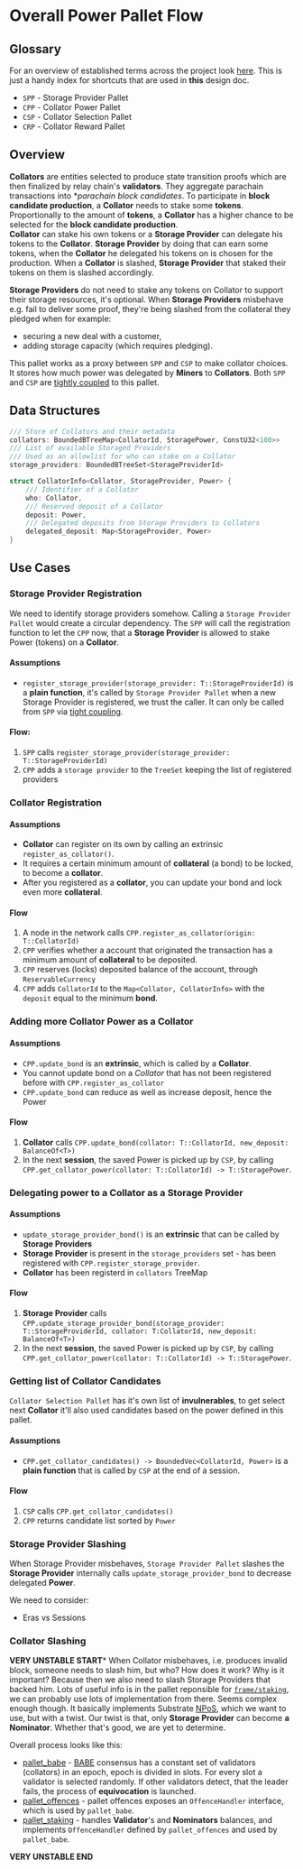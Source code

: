 # Overall Power Pallet Flow

## Glossary
For an overview of established terms across the project look [here](../../docs/glossary.md).
This is just a handy index for shortcuts that are used in **this** design doc.

- `SPP` - Storage Provider Pallet
- `CPP` - Collator Power Pallet
- `CSP` - Collator Selection Pallet
- `CRP` - Collator Reward Pallet

## Overview

**Collators** are entities selected to produce state transition proofs which are then finalized by relay chain's **validators**.
They aggregate parachain transactions into **parachain block candidates*.
To participate in **block candidate production**, a **Collator** needs to stake some **tokens**.
Proportionally to the amount of **tokens**, a **Collator** has a higher chance to be selected for the **block candidate production**.  
**Collator** can stake his own tokens or a **Storage Provider** can delegate his tokens to the **Collator**.
**Storage Provider** by doing that can earn some tokens, when the **Collator** he delegated his tokens on is chosen for the production.
When a **Collator** is slashed, **Storage Provider** that staked their tokens on them is slashed accordingly. 

**Storage Providers** do not need to stake any tokens on Collator to support their storage resources, it's optional.
When **Storage Providers** misbehave e.g. fail to deliver some proof, they're being slashed from the collateral they pledged when for example:
- securing a new deal with a customer,
- adding storage capacity (which requires pledging).

This pallet works as a proxy between `SPP` and `CSP` to make collator choices.
It stores how much power was delegated by **Miners** to **Collators**.
Both `SPP` and `CSP` are [tightly coupled][2] to this pallet.

## Data Structures

```rust
/// Store of Collators and their metadata
collators: BoundedBTreeMap<CollatorId, StoragePower, ConstU32<100>>
/// List of available Storaged Providers
/// Used as an allowlist for who can stake on a Collator
storage_providers: BoundedBTreeSet<StorageProviderId>

struct CollatorInfo<Collator, StorageProvider, Power> {
    /// Identifier of a Collator
    who: Collator,
    /// Reserved deposit of a Collator
    deposit: Power,
    /// Delegated deposits from Storage Providers to Collators
    delegated_deposit: Map<StorageProvider, Power>
}
```

## Use Cases

### Storage Provider Registration

We need to identify storage providers somehow. 
Calling a `Storage Provider Pallet` would create a circular dependency.
The `SPP` will call the registration function to let the `CPP` now, that a **Storage Provider**
is allowed to stake Power (tokens) on a **Collator**.

#### Assumptions
- `register_storage_provider(storage_provider: T::StorageProviderId)` is a **plain function**, it's called by `Storage Provider Pallet` when a new Storage Provider is registered, we trust the caller. It can only be called from `SPP` via [tight coupling][2].

#### Flow:
1. `SPP` calls `register_storage_provider(storage_provider: T::StorageProviderId)` 
2. `CPP` adds a `storage provider` to the `TreeSet` keeping the list of registered providers

### Collator Registration

#### Assumptions

- **Collator** can register on its own by calling an extrinsic `register_as_collator()`.
- It requires a certain minimum amount of **collateral** (a bond) to be locked, to become a **collator**.
- After you registered as a **collator**, you can update your bond and lock even more **collateral**.

#### Flow

1. A node in the network calls `CPP.register_as_collator(origin: T::CollatorId)`
2. `CPP` verifies whether a account that originated the transaction has a minimum amount of **collateral** to be deposited.
3. `CPP` reserves (locks) deposited balance of the account, through `ReservableCurrency`
3. `CPP` adds `CollatorId` to the `Map<Collator, CollatorInfo>` with the `deposit` equal to the minimum **bond**.

### Adding more Collator Power as a Collator

#### Assumptions

- `CPP.update_bond` is an **extrinsic**, which is called by a **Collator**.
- You cannot update bond on a *Collator* that has not been registered before with `CPP.register_as_collator`
- `CPP.update_bond` can reduce as well as increase deposit, hence the Power

#### Flow

1. **Collator** calls `CPP.update_bond(collator: T::CollatorId, new_deposit: BalanceOf<T>)` 
2. In the next **session**, the saved Power is picked up by `CSP`, by calling `CPP.get_collator_power(collator: T::CollatorId) -> T::StoragePower`. 

### Delegating power to a Collator as a Storage Provider

#### Assumptions

- `update_storage_provider_bond()` is an **extrinsic** that can be called by **Storage Providers** 
- **Storage Provider** is present in the `storage_providers` set -  has been registered with `CPP.register_storage_provider`.
- **Collator** has been registerd in `collators` TreeMap

#### Flow

1. **Storage Provider** calls `CPP.update_storage_provider_bond(storage_provider: T::StorageProviderId, collator: T:CollatorId, new_deposit: BalanceOf<T>)`
2. In the next **session**, the saved Power is picked up by `CSP`, by calling `CPP.get_collator_power(collator: T::CollatorId) -> T::StoragePower`. 


### Getting list of Collator Candidates

`Collator Selection Pallet` has it's own list of **invulnerables**, to get select next **Collator** it'll also used candidates based on the power defined in this pallet.

#### Assumptions

- `CPP.get_collator_candidates() -> BoundedVec<CollatorId, Power>` is a **plain function** that is called by `CSP` at the end of a session.

#### Flow 

1. `CSP` calls `CPP.get_collator_candidates()`
2. `CPP` returns candidate list sorted by `Power`

### Storage Provider Slashing 

When Storage Provider misbehaves, `Storage Provider Pallet` slashes the **Storage Provider** internally calls `update_storage_provider_bond` to decrease delegated **Power**.

We need to consider:
- Eras vs Sessions

### Collator Slashing

****VERY UNSTABLE START*****
When Collator misbehaves, i.e. produces invalid block, someone needs to slash him, but who?
How does it work? Why is it important? Because then we also need to slash Storage Providers that backed him.
Lots of useful info is in the pallet reponsible for [`frame/staking`][7], we can probably use lots of implementation from there.
Seems complex enough though. It basically implements Substrate [NPoS][10], which we want to use, but with a twist.
Our twist is that, only **Storage Provider** can become **a Nominator**. Whether that's good, we are yet to determine.

Overall process looks like this:
- [pallet_babe][8] - [BABE][9] consensus has a constant set of validators (collators) in an epoch, epoch is divided in slots. For every slot a validator is selected randomly. If other validators detect, that the leader fails, the process of **equivocation** is launched.
- [pallet_offences][11] - pallet offences exposes an `OffenceHandler` interface, which is used by `pallet_babe`.
- [pallet_staking][7] - handles **Validator**'s and **Nominators** balances, and implements `OffenceHandler` defined by `pallet_offences` and used by `pallet_babe`.

****VERY UNSTABLE END****

[1]: https://github.com/filecoin-project/lotus/blob/9851d35a3811e5339560fb706926bf63a846edae/cmd/lotus-miner/init.go#L638
[2]: https://paritytech.github.io/polkadot-sdk/master/polkadot_sdk_docs/reference_docs/frame_pallet_coupling/index.html#tight-coupling-pallets
[3]: https://spec.filecoin.io/#section-algorithms.pos
[4]: https://paritytech.github.io/polkadot-sdk/master/pallet_session/index.html
[5]: https://github.com/eigerco/polka-disk/blob/main/doc/research/lotus/lotus-overview.md#Roles
[6]: https://spec.filecoin.io/#section-algorithms.pos.post
[7]: https://github.com/paritytech/polkadot-sdk/blob/master/substrate/frame/staking/README.md
[8]: https://paritytech.github.io/polkadot-sdk/master/pallet_babe/index.html
[9]: https://research.web3.foundation/Polkadot/protocols/block-production/Babe
[10]: https://research.web3.foundation/Polkadot/protocols/NPoS/Overview
[11]: https://paritytech.github.io/polkadot-sdk/master/pallet_offences/index.html